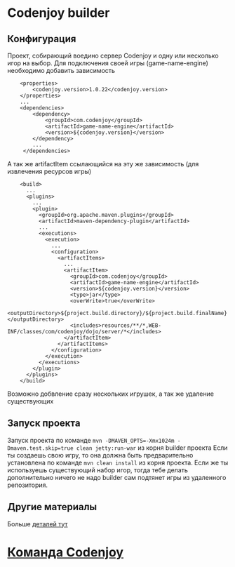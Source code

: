 Codenjoy builder
==============

Конфигурация
--------------
Проект, собирающий воедино сервер Codenjoy и одну или несколько игор на выбор.
Для подключения своей игры (game-name-engine) необходимо добавить зависимость
```
    <properties>
        <codenjoy.version>1.0.22</codenjoy.version>
    </properties>
    ...
    <dependencies>
        <dependency>
            <groupId>com.codenjoy</groupId>
            <artifactId>game-name-engine</artifactId>
            <version>${codenjoy.version}</version>
        </dependency>
        ...
     </dependencies>  
``` 
А так же artifactItem ссылающийся на эту же зависимость (для извлечения ресурсов игры)
```
    <build>
      ...
      <plugins>
        ...
        <plugin>
          <groupId>org.apache.maven.plugins</groupId>
          <artifactId>maven-dependency-plugin</artifactId>
          ...
          <executions>
            <execution>
              ...
              <configuration>
                <artifactItems>
                  ...
                  <artifactItem>
                    <groupId>com.codenjoy</groupId>
                    <artifactId>game-name-engine</artifactId>
                    <version>${codenjoy.version}</version>
                    <type>jar</type>
                    <overWrite>true</overWrite>
                    <outputDirectory>${project.build.directory}/${project.build.finalName}</outputDirectory>
                    <includes>resources/**/*,WEB-INF/classes/com/codenjoy/dojo/server/*</includes>
                  </artifactItem>
                </artifactItems>
              </configuration>
            </execution>
          </executions>
        </plugin>
      </plugins>
    </build>
```
Возможно добвление сразу нескольких игрушек, а так же удаление существующих

Запуск проекта
--------------
Запуск проекта по команде `mvn -DMAVEN_OPTS=-Xmx1024m -Dmaven.test.skip=true clean jetty:run-war` из корня builder проекта
Если ты создаешь свою игру, то она должна быть предварительно установлена по команде `mvn clean install` из корня проекта. Если же ты используешь существующий набор игор, тогда тебе делать дополнительно ничего не надо builder сам подтянет игры из удаленного репозитория.

Другие материалы
--------------
Больше [деталей тут](https://github.com/codenjoyme/codenjoy)

[Команда Codenjoy](http://codenjoy.com/portal/?page_id=51)
===========